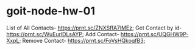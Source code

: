 # goit-node-hw-01

List of All Contacts-  https://prnt.sc/ZNXSffA7lMEz;
Get Contact by id- https://prnt.sc/WuEurlDLsAYP;
Add Contact-  https://prnt.sc/UQGHW9P-XxpL;
Remove Contact- https://prnt.sc/FoVsHQkoqfB3;
